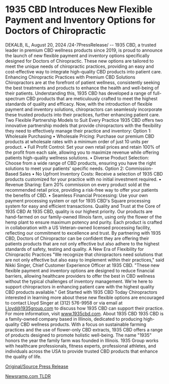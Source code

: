 # 1935 CBD Introduces New Flexible Payment and Inventory Options for Doctors of Chiropractic

DEKALB, IL, August 20, 2024 /24-7PressRelease/ -- 1935 CBD, a trusted leader in premium CBD wellness products since 2019, is proud to announce the launch of new flexible payment and inventory options specifically designed for Doctors of Chiropractic. These new options are tailored to meet the unique needs of chiropractic practices, providing an easy and cost-effective way to integrate high-quality CBD products into patient care.  Enhancing Chiropractic Practices with Premium CBD Solutions  Chiropractors are at the forefront of patient wellness, consistently seeking the best treatments and products to enhance the health and well-being of their patients. Understanding this, 1935 CBD has developed a range of full-spectrum CBD products that are meticulously crafted to meet the highest standards of quality and efficacy.   Now, with the introduction of flexible payment and inventory solutions, chiropractors can seamlessly incorporate these trusted products into their practices, further enhancing patient care.  Two Flexible Partnership Models to Suit Every Practice 1935 CBD offers two innovative partnership models that provide chiropractors with the flexibility they need to effectively manage their practice and inventory:  Option 1: Wholesale Purchasing •	Wholesale Pricing: Purchase our premium CBD products at wholesale rates with a minimum order of just 10 units per product. •	Full Profit Control: Set your own retail prices and retain 100% of the profit from each sale, allowing you to maximize revenue while offering patients high-quality wellness solutions. •	Diverse Product Selection: Choose from a wide range of CBD products, ensuring you have the right solutions to meet your patients' specific needs.  Option 2: Commission-Based Sales •	No Upfront Inventory Costs: Receive a selection of 1935 CBD products customized for your practice with no initial investment required. •	Revenue Sharing: Earn 20% commission on every product sold at the recommended retail price, providing a risk-free way to offer your patients the benefits of CBD. •	Seamless Financial Processing: Use your own payment processing system or opt for 1935 CBD's Square processing system for easy and efficient transactions.  Quality and Trust at the Core of 1935 CBD  At 1935 CBD, quality is our highest priority. Our products are hand-farmed on our family-owned Illinois farm, using only the flower of the hemp plant to ensure maximum potency and purity.   Each product is crafted in collaboration with a US Veteran-owned licensed processing facility, reflecting our commitment to excellence and trust. By partnering with 1935 CBD, Doctors of Chiropractor can be confident they are offering their patients products that are not only effective but also adhere to the highest standards of safety, testing and quality.  A New Era of Flexibility for Chiropractic Practices  "We recognize that chiropractors need solutions that are not only effective but also easy to implement within their practices," said Nikki Singer, Chief Customer Experience Officer at 1935 CBD. "These new flexible payment and inventory options are designed to reduce financial barriers, allowing healthcare providers to offer the best in CBD wellness without the typical challenges of inventory management. We're here to support chiropractors in enhancing patient care with the highest quality CBD products available."  Get Started with 1935 CBD Today  Chiropractors interested in learning more about these new flexible options are encouraged to contact Lloyd Singer at (312) 576-9958 or via email at Lloyd@1935group.com to discuss how 1935 CBD can support their practice.  For more information, visit www.1935cbd.com.  About 1935 CBD  1935 CBD is a family-owned company based in Illinois, dedicated to producing high-quality CBD wellness products. With a focus on sustainable farming practices and the use of flower-only CBD extracts, 1935 CBD offers a range of products designed to promote holistic well-being. The name "1935" honors the year the family farm was founded in Illinois. 1935 Group works with healthcare professionals, fitness experts, professional athletes, and individuals across the USA to provide trusted CBD products that enhance the quality of life. 

[Original/Source Press Release](https://www.24-7pressrelease.com/press-release/513310/1935-cbd-introduces-new-flexible-payment-and-inventory-options-for-doctors-of-chiropractic) 

[Newsramp.com TLDR](https://newsramp.com/None) 